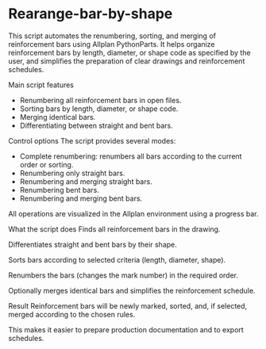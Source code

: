 # Rearange-bar-by-shape
This script automates the renumbering, sorting, and merging of reinforcement bars using Allplan PythonParts. It helps organize reinforcement bars by length, diameter, or shape code as specified by the user, and simplifies the preparation of clear drawings and reinforcement schedules.

Main script features
- Renumbering all reinforcement bars in open files.
- Sorting bars by length, diameter, or shape code.
- Merging identical bars.
- Differentiating between straight and bent bars.

Control options
The script provides several modes:
- Complete renumbering: renumbers all bars according to the current order or sorting.
- Renumbering only straight bars.
- Renumbering and merging straight bars.
- Renumbering bent bars.
- Renumbering and merging bent bars.

All operations are visualized in the Allplan environment using a progress bar.

What the script does
Finds all reinforcement bars in the drawing.

Differentiates straight and bent bars by their shape.

Sorts bars according to selected criteria (length, diameter, shape).

Renumbers the bars (changes the mark number) in the required order.

Optionally merges identical bars and simplifies the reinforcement schedule.

Result
Reinforcement bars will be newly marked, sorted, and, if selected, merged according to the chosen rules.

This makes it easier to prepare production documentation and to export schedules.

